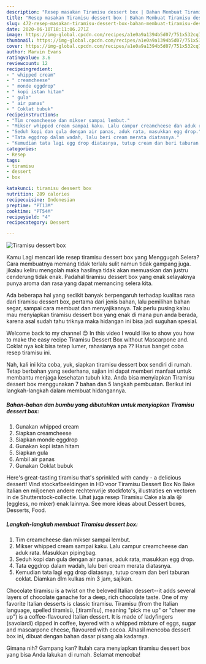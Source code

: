 ```yaml
---
description: "Resep masakan Tiramisu dessert box | Bahan Membuat Tiramisu dessert box Yang Lezat"
title: "Resep masakan Tiramisu dessert box | Bahan Membuat Tiramisu dessert box Yang Lezat"
slug: 472-resep-masakan-tiramisu-dessert-box-bahan-membuat-tiramisu-dessert-box-yang-lezat
date: 2020-06-10T18:11:06.271Z
image: https://img-global.cpcdn.com/recipes/a1e0a9a1394b5d07/751x532cq70/tiramisu-dessert-box-foto-resep-utama.jpg
thumbnail: https://img-global.cpcdn.com/recipes/a1e0a9a1394b5d07/751x532cq70/tiramisu-dessert-box-foto-resep-utama.jpg
cover: https://img-global.cpcdn.com/recipes/a1e0a9a1394b5d07/751x532cq70/tiramisu-dessert-box-foto-resep-utama.jpg
author: Marvin Evans
ratingvalue: 3.6
reviewcount: 12
recipeingredient:
- " whipped cream"
- " creamcheese"
- " monde eggdrop"
- " kopi istan hitam"
- " gula"
- " air panas"
- " Coklat bubuk"
recipeinstructions:
- "Tim creamcheese dan mikser sampai lembut."
- "Mikser whipped cream sampai kaku. Lalu campur creamcheese dan aduk rata. Masukkan pipingbag."
- "Seduh kopi dan gula dengan air panas, aduk rata, masukkan egg drop."
- "Tata eggdrop dalam wadah, lalu beri cream merata diatasnya."
- "Kemudian tata lagi egg drop diatasnya, tutup cream dan beri taburan coklat. Diamkan dlm kulkas min 3 jam, sajikan."
categories:
- Resep
tags:
- tiramisu
- dessert
- box

katakunci: tiramisu dessert box 
nutrition: 289 calories
recipecuisine: Indonesian
preptime: "PT13M"
cooktime: "PT54M"
recipeyield: "4"
recipecategory: Dessert

---
```



![Tiramisu dessert box](https://img-global.cpcdn.com/recipes/a1e0a9a1394b5d07/751x532cq70/tiramisu-dessert-box-foto-resep-utama.jpg)

Kamu Lagi mencari ide resep tiramisu dessert box yang Menggugah Selera? Cara membuatnya memang tidak terlalu sulit namun tidak gampang juga. jikalau keliru mengolah maka hasilnya tidak akan memuaskan dan justru cenderung tidak enak. Padahal tiramisu dessert box yang enak selayaknya punya aroma dan rasa yang dapat memancing selera kita.

Ada beberapa hal yang sedikit banyak berpengaruh terhadap kualitas rasa dari tiramisu dessert box, pertama dari jenis bahan, lalu pemilihan bahan segar, sampai cara membuat dan menyajikannya. Tak perlu pusing kalau mau menyiapkan tiramisu dessert box yang enak di mana pun anda berada, karena asal sudah tahu triknya maka hidangan ini bisa jadi suguhan spesial.

Welcome back to my channel 😊 In this video I would like to show you how to make the easy recipe Tiramisu Dessert Box without Mascarpone and. Coklat nya kok bisa tetep lumer, rahasianya apa ?? Harus banget coba resep tiramisu ini.


Nah, kali ini kita coba, yuk, siapkan tiramisu dessert box sendiri di rumah. Tetap berbahan yang sederhana, sajian ini dapat memberi manfaat untuk membantu menjaga kesehatan tubuh kita. Anda bisa menyiapkan Tiramisu dessert box menggunakan 7 bahan dan 5 langkah pembuatan. Berikut ini langkah-langkah dalam membuat hidangannya.

<!--inarticleads1-->

##### Bahan-bahan dan bumbu yang dibutuhkan untuk menyiapkan Tiramisu dessert box:

1. Gunakan  whipped cream
1. Siapkan  creamcheese
1. Siapkan  monde eggdrop
1. Gunakan  kopi istan hitam
1. Siapkan  gula
1. Ambil  air panas
1. Gunakan  Coklat bubuk


Here&#39;s great-tasting tiramisu that&#39;s sprinkled with candy - a delicious dessert! Vind stockafbeeldingen in HD voor Tiramisu Dessert Box No Bake Italian en miljoenen andere rechtenvrije stockfoto&#39;s, illustraties en vectoren in de Shutterstock-collectie. Lihat juga resep Tiramisu Cake ala ala 😆 (eggless, no mixer) enak lainnya. See more ideas about Dessert boxes, Desserts, Food. 

<!--inarticleads2-->

##### Langkah-langkah membuat Tiramisu dessert box:

1. Tim creamcheese dan mikser sampai lembut.
1. Mikser whipped cream sampai kaku. Lalu campur creamcheese dan aduk rata. Masukkan pipingbag.
1. Seduh kopi dan gula dengan air panas, aduk rata, masukkan egg drop.
1. Tata eggdrop dalam wadah, lalu beri cream merata diatasnya.
1. Kemudian tata lagi egg drop diatasnya, tutup cream dan beri taburan coklat. Diamkan dlm kulkas min 3 jam, sajikan.


Chocolate tiramisu is a twist on the beloved Italian dessert--it adds several layers of chocolate ganache for a deep, rich chocolate taste. One of my favorite Italian desserts is classic tiramisu. Tiramisu (from the Italian language, spelled tiramisù, [ˌtiramiˈsu], meaning &#34;pick me up&#34; or &#34;cheer me up&#34;) is a coffee-flavoured Italian dessert. It is made of ladyfingers (savoiardi) dipped in coffee, layered with a whipped mixture of eggs, sugar and mascarpone cheese, flavoured with cocoa. Alhasil mencoba dessert box ini, dibuat dengan bahan dasar pisang ala kadarnya. 

Gimana nih? Gampang kan? Itulah cara menyiapkan tiramisu dessert box yang bisa Anda lakukan di rumah. Selamat mencoba!
